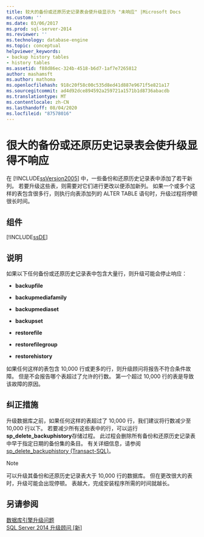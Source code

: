 ```yaml
---
title: 较大的备份或还原历史记录表会使升级显示为 "未响应" |Microsoft Docs
ms.custom: ''
ms.date: 03/06/2017
ms.prod: sql-server-2014
ms.reviewer: ''
ms.technology: database-engine
ms.topic: conceptual
helpviewer_keywords:
- backup history tables
- history tables
ms.assetid: f88d86ec-324b-4518-b6d7-1af7e7265812
author: mashamsft
ms.author: mathoma
ms.openlocfilehash: 918c20f58c00c535d8ed41d887e9671f5e821a17
ms.sourcegitcommit: ad4d92dce894592a259721a1571b1d8736abacdb
ms.translationtype: MT
ms.contentlocale: zh-CN
ms.lasthandoff: 08/04/2020
ms.locfileid: "87578016"
---
```

# <a name="large-backup-or-restore-history-tables-make-upgrade-appear-to-not-respond"></a>很大的备份或还原历史记录表会使升级显得不响应
  在 [!INCLUDE[ssVersion2005](../../includes/ssversion2005-md.md)] 中，一些备份和还原历史记录表中添加了若干新列。 若要升级这些表，则需要对它们进行更改以便添加新列。 如果一个或多个这样的表包含很多行，则执行向表添加列的 ALTER TABLE 语句时，升级过程将停顿很长时间。  
  
## <a name="component"></a>组件  
 [!INCLUDE[ssDE](../../includes/ssde-md.md)]  
  
## <a name="description"></a>说明  
 如果以下任何备份或还原历史记录表中包含大量行，则升级可能会停止响应：  
  
-   **backupfile**  
  
-   **backupmediafamily**  
  
-   **backupmediaset**  
  
-   **backupset**  
  
-   **restorefile**  
  
-   **restorefilegroup**  
  
-   **restorehistory**  
  
 如果任何这样的表包含 10,000 行或更多的行，则升级顾问将报告不符合条件故障。 但是不会报告哪个表超过了允许的行数。 第一个超过 10,000 行的表是导致该故障的原因。  
  
## <a name="corrective-action"></a>纠正措施  
 升级数据库之前，如果任何这样的表超过了 10,000 行，我们建议将行数减少至 10,000 行以下。 若要减少所有这些表中的行，可以运行**sp_delete_backuphistory**存储过程。 此过程会删除所有备份和还原历史记录表中早于指定日期的备份集的条目。 有关详细信息，请参阅 [sp_delete_backuphistory (Transact-SQL)](/sql/relational-databases/system-stored-procedures/sp-delete-backuphistory-transact-sql)。  
  
> [!NOTE]  
>  可以升级其备份和还原历史记录表大于 10,000 行的数据库。 但在更改很大的表时，升级可能会出现停顿。 表越大，完成安装程序所需的时间就越长。  
  
## <a name="see-also"></a>另请参阅  
 [数据库引擎升级问题](../../../2014/sql-server/install/database-engine-upgrade-issues.md)   
 [SQL Server 2014 升级顾问 &#91;新&#93;](sql-server-2014-upgrade-advisor.md)  
  
  
